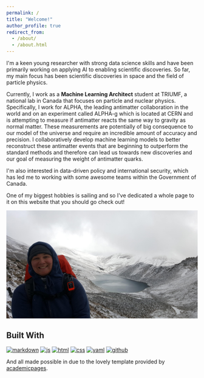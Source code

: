 ```yaml
---
permalink: /
title: "Welcome!"
author_profile: true
redirect_from: 
  - /about/
  - /about.html
---
```


I'm a keen young researcher with strong data science skills and have been primarily working on applying AI to enabling scientific discoveries. So far, my main focus has been scientific discoveries in space and the field of particle physics. 

Currently, I work as a **Machine Learning Architect** student at TRIUMF, a national lab in Canada that focuses on particle and nuclear physics. Specifically, I work for ALPHA, the leading antimatter collaboration in the world and on an experiment called ALPHA-g which is located at CERN and is attempting to measure if antimatter reacts the same way to gravity as normal matter. These measurements are potentially of big consequence to our model of the universe and require an incredible amount of accuracy and precision. I collaboratively develop machine learning models to better reconstruct these antimatter events that are beginning to outperform the standard methods and therefore can lead us towards new discoveries and our goal of measuring the weight of antimatter quarks. 

I'm also interested in data-driven policy and international security, which has led me to working with some awesome teams within the Government of Canada.

One of my biggest hobbies is sailing and so I've dedicated a whole page to it on this website that you should go check out!

<img src="../images/mountains.jpg" alt="Mountains" style="max-width:100%;">


## Built With
[![markdown][markdown]][markdown-url]
[![js][js]][js-url]
[![html][html]][html-url]
[![css][css]][css-url]
[![yaml][yaml]][yaml-url]
[![github][github]][github-url]

[github]: https://img.shields.io/badge/github-%23121011.svg?style=for-the-badge&logo=github&logoColor=white
[github-url]: https://github.com/

[vscode]: https://img.shields.io/badge/Visual%20Studio%20Code-0078d7.svg?style=for-the-badge&logo=visual-studio-code&logoColor=white
[vscode-url]: https://code.visualstudio.com/

[markdown]: https://img.shields.io/badge/markdown-%23000000.svg?style=for-the-badge&logo=markdown&logoColor=white
[markdown-url]: https://daringfireball.net/projects/markdown/

[html]: https://img.shields.io/badge/html5-%23E34F26.svg?style=for-the-badge&logo=html5&logoColor=white
[html-url]: https://whatwg.org/

[yaml]: https://img.shields.io/badge/yaml-%23ffffff.svg?style=for-the-badge&logo=yaml&logoColor=151515
[yaml-url]: https://yaml.org/

[js]: https://img.shields.io/badge/javascript-%23323330.svg?style=for-the-badge&logo=javascript&logoColor=%23F7DF1E
[js-url]: https://www.javascript.com/

[css]: https://img.shields.io/badge/css3-%231572B6.svg?style=for-the-badge&logo=css3&logoColor=white
[css-url]: https://www.w3.org/TR/CSS/#css

And all made possible in due to the lovely template provided by [academicpages](https://github.com/academicpages/academicpages.github.io).